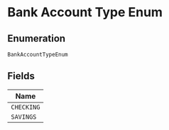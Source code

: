 
# Bank Account Type Enum

## Enumeration

`BankAccountTypeEnum`

## Fields

| Name |
|  --- |
| `CHECKING` |
| `SAVINGS` |


